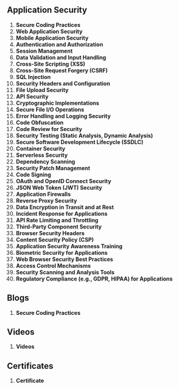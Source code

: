 ## Application Security

1. **Secure Coding Practices**
2. **Web Application Security**
3. **Mobile Application Security**
4. **Authentication and Authorization**
5. **Session Management**
6. **Data Validation and Input Handling**
7. **Cross-Site Scripting (XSS)**
8. **Cross-Site Request Forgery (CSRF)**
9. **SQL Injection**
10. **Security Headers and Configuration**
11. **File Upload Security**
12. **API Security**
13. **Cryptographic Implementations**
14. **Secure File I/O Operations**
15. **Error Handling and Logging Security**
16. **Code Obfuscation**
17. **Code Review for Security**
18. **Security Testing (Static Analysis, Dynamic Analysis)**
19. **Secure Software Development Lifecycle (SSDLC)**
20. **Container Security**
21. **Serverless Security**
22. **Dependency Scanning**
23. **Security Patch Management**
24. **Code Signing**
25. **OAuth and OpenID Connect Security**
26. **JSON Web Token (JWT) Security**
27. **Application Firewalls**
28. **Reverse Proxy Security**
29. **Data Encryption in Transit and at Rest**
30. **Incident Response for Applications**
31. **API Rate Limiting and Throttling**
32. **Third-Party Component Security**
33. **Browser Security Headers**
34. **Content Security Policy (CSP)**
35. **Application Security Awareness Training**
36. **Biometric Security for Applications**
37. **Web Browser Security Best Practices**
38. **Access Control Mechanisms**
39. **Security Scanning and Analysis Tools**
40. **Regulatory Compliance (e.g., GDPR, HIPAA) for Applications**


## Blogs

1. **Secure Coding Practices**


## Videos

1. **Videos**


## Certificates

1. **Certificate**
